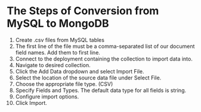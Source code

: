 # The Steps of Conversion from MySQL to MongoDB

1. Create .csv files from MySQL tables
2. The first line of the file must be a comma-separated list of our document field names. Add them to first line.
3. Connect to the deployment containing the collection to import data into.
4. Navigate to desired collection.
5. Click the Add Data dropdown and select Import File.
6. Select the location of the source data file under Select File.
7. Choose the appropriate file type. (CSV)
8. Specify Fields and Types. The default data type for all fields is string.
9. Configure import options.
10. Click Import.

